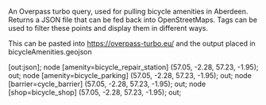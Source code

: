 An Overpass turbo query, used for pulling bicycle amenities
in Aberdeen. Returns a JSON file that can be fed back into OpenStreetMaps.
Tags can be used to filter these points and display them in different ways.

This can be pasted into https://overpass-turbo.eu/ and the output placed in bicycleAmenities.geojson

[out:json];
node
  [amenity=bicycle_repair_station]
  (57.05, -2.28, 57.23, -1.95);
out;
node
  [amenity=bicycle_parking]
  (57.05, -2.28, 57.23, -1.95);
out;
node
  [barrier=cycle_barrier]
  (57.05, -2.28, 57.23, -1.95);
out;
node
  [shop=bicycle_shop]
  (57.05, -2.28, 57.23, -1.95);
out;
  